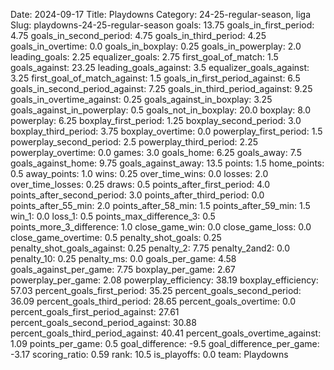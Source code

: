 Date: 2024-09-17
Title: Playdowns
Category: 24-25-regular-season, liga
Slug: playdowns-24-25-regular-season
goals: 13.75
goals_in_first_period: 4.75
goals_in_second_period: 4.75
goals_in_third_period: 4.25
goals_in_overtime: 0.0
goals_in_boxplay: 0.25
goals_in_powerplay: 2.0
leading_goals: 2.25
equalizer_goals: 2.75
first_goal_of_match: 1.5
goals_against: 23.25
leading_goals_against: 3.5
equalizer_goals_against: 3.25
first_goal_of_match_against: 1.5
goals_in_first_period_against: 6.5
goals_in_second_period_against: 7.25
goals_in_third_period_against: 9.25
goals_in_overtime_against: 0.25
goals_against_in_boxplay: 3.25
goals_against_in_powerplay: 0.5
goals_not_in_boxplay: 20.0
boxplay: 8.0
powerplay: 6.25
boxplay_first_period: 1.25
boxplay_second_period: 3.0
boxplay_third_period: 3.75
boxplay_overtime: 0.0
powerplay_first_period: 1.5
powerplay_second_period: 2.5
powerplay_third_period: 2.25
powerplay_overtime: 0.0
games: 3.0
goals_home: 6.25
goals_away: 7.5
goals_against_home: 9.75
goals_against_away: 13.5
points: 1.5
home_points: 0.5
away_points: 1.0
wins: 0.25
over_time_wins: 0.0
losses: 2.0
over_time_losses: 0.25
draws: 0.5
points_after_first_period: 4.0
points_after_second_period: 3.0
points_after_third_period: 0.0
points_after_55_min: 2.0
points_after_58_min: 1.5
points_after_59_min: 1.5
win_1: 0.0
loss_1: 0.5
points_max_difference_3: 0.5
points_more_3_difference: 1.0
close_game_win: 0.0
close_game_loss: 0.0
close_game_overtime: 0.5
penalty_shot_goals: 0.25
penalty_shot_goals_against: 0.25
penalty_2: 7.75
penalty_2and2: 0.0
penalty_10: 0.25
penalty_ms: 0.0
goals_per_game: 4.58
goals_against_per_game: 7.75
boxplay_per_game: 2.67
powerplay_per_game: 2.08
powerplay_efficiency: 38.19
boxplay_efficiency: 57.03
percent_goals_first_period: 35.25
percent_goals_second_period: 36.09
percent_goals_third_period: 28.65
percent_goals_overtime: 0.0
percent_goals_first_period_against: 27.61
percent_goals_second_period_against: 30.88
percent_goals_third_period_against: 40.41
percent_goals_overtime_against: 1.09
points_per_game: 0.5
goal_difference: -9.5
goal_difference_per_game: -3.17
scoring_ratio: 0.59
rank: 10.5
is_playoffs: 0.0
team: Playdowns
